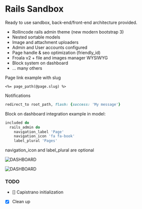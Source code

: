 Rails Sandbox
=============

Ready to use sandbox, back-end/front-end architecture provided.

- Rollincode rails admin theme (new modern bootstrap 3)
- Nested sortable models
- Image and attachment uploaders
- Admin and User accounts configured
- Page handle & seo optimization (friendly_id)
- Froala v2 + file and images manager WYSIWYG
- Block system on dashboard
- ... many others

Page link example with slug

```erb
<%= page_path(@page.slug) %>
```

Notifications
```ruby
redirect_to root_path, flash: {success: 'My message'}
```

Block on dashboard
integration example in model:
```ruby
included do
  rails_admin do
    navigation_label 'Page'
    navigation_icon 'fa fa-book'
    label_plural 'Pages'
```
navigation_icon and label_plural are optional

![DASHBOARD](http://i.imgur.com/iWnBkEu.png, "block system")

![DASHBOARD](http://i.imgur.com/GJGfXVO.png, "view")

### TODO ###

- [] Capistrano initialization
- [X] Clean up

